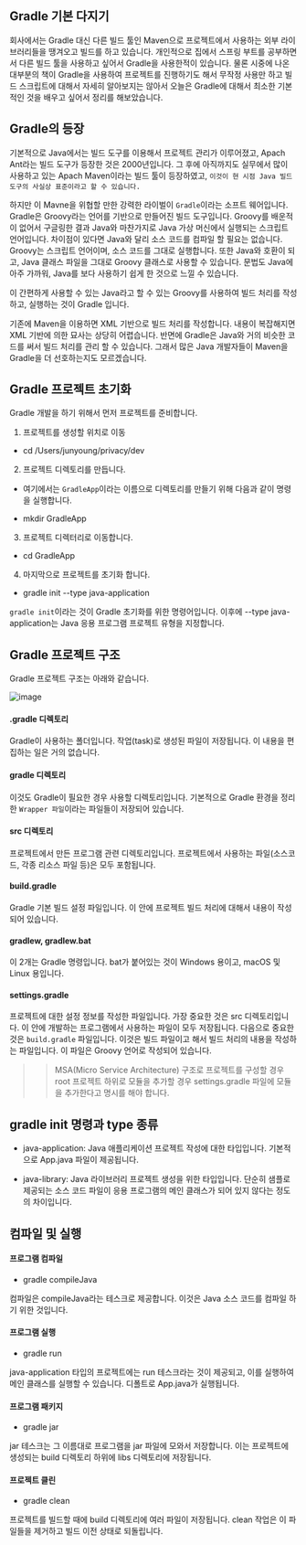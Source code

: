 ## Gradle 기본 다지기

회사에서는 Gradle 대신 다른 빌드 툴인 Maven으로 프로젝트에서 사용하는 외부 라이브러리들을 땡겨오고 빌드를 하고 있습니다. 개인적으로 집에서 스프링 부트를 공부하면서 다른 빌드 툴을 사용하고 싶어서 Gradle을 사용한적이 있습니다. 물론 시중에 나온 대부분의 책이 Gradle을 사용하여 프로젝트를 진행하기도 해서 무작정 사용만 하고 빌드 스크립트에 대해서 자세히 알아보지는 않아서 오늘은 Gradle에 대해서 최소한 기본적인 것을 배우고 싶어서 정리를 해보았습니다.

## Gradle의 등장

기본적으로 Java에서는 빌드 도구를 이용해서 프로젝트 관리가 이루어졌고, Apach Ant라는 빌드 도구가 등장한 것은 2000년입니다. 그 후에 아직까지도 실무에서 많이 사용하고 있는 Apach Maven이라는 빌드 툴이 등장하였고, `이것이 현 시점 Java 빌드 도구의 사실상 표준이라고 할 수 있습니다.`

하지만 이 Mavne을 위협할 만한 강력한 라이벌이 `Gradle`이라는 소프트 웨어입니다. Gradle은 Groovy라는 언어를 기반으로 만들어진 빌드 도구입니다. Groovy를 배운적이 없어서 구글링한 결과 Java와 마찬가지로 Java 가상 머신에서 실행되는 스크립트 언어입니다. 차이점이 있다면 Java와 달리 소스 코드를 컴파일 할 필요는 없습니다. Groovy는 스크립트 언어이며, 소스 코드를 그대로 실행합니다. 또한 Java와 호환이 되고, Java 클래스 파일을 그대로 Groovy 클래스로 사용할 수 있습니다. 문법도 Java에 아주 가까워, Java를 보다 사용하기 쉽게 한 것으로 느낄 수 있습니다. 

이 간편하게 사용할 수 있는 Java라고 할 수 있는 Groovy를 사용하여 빌드 처리를 작성하고, 실행하는 것이 Gradle 입니다.

기존에 Maven을 이용하면 XML 기반으로 빌드 처리를 작성합니다. 내용이 복잡해지면 XML 기반에 의한 묘사는 상당히 어렵습니다. 반면에 Gradle은 Java와 거의 비슷한 코드를 써서 빌드 처리를 관리 할 수 있습니다. 그래서 많은 Java 개발자들이 Maven을 Gradle을 더 선호하는지도 모르겠습니다.


## Gradle 프로젝트 초기화

Gradle 개발을 하기 위해서 먼저 프로젝트를 준비합니다.

1. 프로젝트를 생성할 위치로 이동

- cd /Users/junyoung/privacy/dev

2. 프로젝트 디렉토리를 만듭니다.

- 여기에서는 `GradleApp`이라는 이름으로 디렉토리를 만들기 위해 다음과 같이 명령을 실행합니다.

- mkdir GradleApp

3. 프로젝트 디렉터리로 이동합니다.

- cd GradleApp

4. 마지막으로 프로젝트를 초기화 합니다.

- gradle init --type java-application

`gradle init`이라는 것이 Gradle 초기화를 위한 명령어입니다. 이후에 --type java-application는 Java 응용 프로그램 프로젝트 유형을 지정합니다.

## Gradle 프로젝트 구조

Gradle 프로젝트 구조는 아래와 같습니다.

![image](https://user-images.githubusercontent.com/22395934/110622153-6dcff480-81de-11eb-9dbc-4764751fcf13.png)

#### .gradle 디렉토리

Gradle이 사용하는 폴더입니다. 작업(task)로 생성된 파일이 저장됩니다. 이 내용을 편집하는 일은 거의 없습니다.

#### gradle 디렉토리

이것도 Gradle이 필요한 경우 사용할 디렉토리입니다. 기본적으로 Gradle 환경을 정리한 `Wrapper 파일`이라는 파일들이 저장되어 있습니다.

#### src 디렉토리

프로젝트에서 만든 프로그램 관련 디렉토리입니다. 프로젝트에서 사용하는 파일(소스코드, 각종 리소스 파일 등)은 모두 포함됩니다.

#### build.gradle

Gradle 기본 빌드 설정 파일입니다. 이 안에 프로젝트 빌드 처리에 대해서 내용이 작성되어 있습니다.

#### gradlew, gradlew.bat

이 2개는 Gradle 명령입니다. bat가 붙어있는 것이 Windows 용이고, macOS 및 Linux 용입니다.

#### settings.gradle

프로젝트에 대한 설정 정보를 작성한 파일입니다.
가장 중요한 것은 src 디렉토리입니다. 이 안에 개발하는 프로그램에서 사용하는 파일이 모두 저장됩니다. 다음으로 중요한 것은 `build.gradle` 파일입니다. 이것은 빌드 파일이고 해서 빌드 처리의 내용을 작성하는 파일입니다. 이 파일은 Groovy 언어로 작성되어 있습니다.

>> MSA(Micro Service Architecture) 구조로 프로젝트를 구성할 경우 root 프로젝트 하위로 모듈을 추가할 경우 settings.gradle 파일에 모듈을 추가한다고 명시를 해야 합니다.

## gradle init 명령과 type 종류

- java-application: Java 애플리케이션 프로젝트 작성에 대한 타입입니다. 기본적으로 App.java 파일이 제공됩니다.

- java-library: Java 라이브러리 프로젝트 생성을 위한 타입입니다. 단순히 샘플로 제공되는 소스 코드 파일이 응용 프로그램의 메인 클래스가 되어 있지 않다는 정도의 차이입니다. 

## 컴파일 및 실행

#### 프로그램 컴파일

- gradle compileJava 

컴파일은 compileJava라는 테스크로 제공합니다. 이것은 Java 소스 코드를 컴파일 하기 위한 것입니다.

#### 프로그램 실행

- gradle run

java-application 타입의 프로젝트에는 run 테스크라는 것이 제공되고, 이를 실행하여 메인 클래스를 실행할 수 있습니다. 디폴트로 App.java가 실행됩니다.

#### 프로그램 패키지

- gradle jar

jar 테스크는 그 이름대로 프로그램을 jar 파일에 모와서 저장합니다. 이는 프로젝트에 생성되는 build 디렉토리 하위에 libs 디렉토리에 저장됩니다.

#### 프로젝트 클린

- gradle clean

프로젝트를 빌드할 때에 build 디렉토리에 여러 파일이 저장됩니다. clean 작업은 이 파일들을 제거하고 빌드 이전 상태로 되돌립니다.
